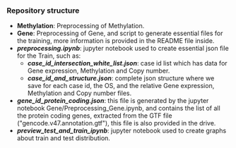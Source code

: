 ### Repository structure

- **Methylation**: Preprocessing of Methylation.
- **Gene**: Preprocessing of Gene, and script to generate essential files for the training, more information is provided in the README file inside.
- **_preprocessing.ipynb_**: jupyter notebook used to create essential json file for the Train, such as:
    - **_case_id_intersection_white_list.json_**: case id list which has data for Gene expression, Methylation and Copy number.
    - **_case_id_and_structure.json_**: complete json structure where we save for each case id, the OS, and the relative Gene expression, Methylation and Copy number files.
- **_gene_id_protein_coding.json_**: this file is generated by the jupyter notebook Gene/Preprocessing_Gene.ipynb, and contains the list of all the protein coding genes, extracted from the GTF file ("gencode.v47.annotation.gtf"), this file is also provided in the drive.
- **_preview_test_and_train_ipynb_**: jupyter notebook used to create graphs about train and test distribution.